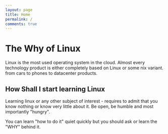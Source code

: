 ```yaml
---
layout: page
title: Home
permalink: /
comments: true
---
```


# The Why of Linux

Linux is the most used operating system in the cloud. Almost every technology product is either completely based on Linux or some nix variant. from cars to phones to datacenter products.

## How Shall I start learning Linux

Learning linux or any other subject of interest - requires to admit that you know nothing or know very little about it. Be open, be humble and most importantly "hungry".

You can learn "how to do it" quiet quickly but you should ask or learn the "WHY" behind it.

